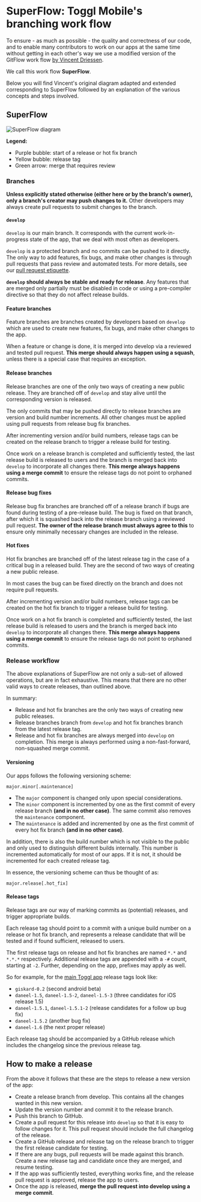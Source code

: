 # SuperFlow: Toggl Mobile's branching work flow

To ensure - as much as possible - the quality and correctness of our code, and to enable many contributors to work on our apps at the same time without getting in each other's way we use a modified version of the GitFlow work flow [by Vincent Driessen](http://nvie.com/posts/a-successful-git-branching-model/ "Original Blog post 'A successful Git branching model' by Vincent Driessen").

We call this work flow **SuperFlow**.

Below you will find Vincent's original diagram adapted and extended corresponding to SuperFlow followed by an explanation of the various concepts and steps involved.

## SuperFlow

![SuperFlow diagram](https://github.com/toggl/mobile-docs/blob/develop/images/superflow.png)

**Legend:**
- Purple bubble: start of a release or hot fix branch
- Yellow bubble: release tag
- Green arrow: merge that requires review

### Branches

**Unless explicitly stated otherwise (either here or by the branch's owner), only a branch's creator may push changes to it.** Other developers may always create pull requests to submit changes to the branch.

#### `develop`

`develop` is our main branch. It corresponds with the current work-in-progress state of the app, that we deal with most often as developers.

`develop` is a protected branch and no commits can be pushed to it directly. The only way to add features, fix bugs, and make other changes is through pull requests that pass review and automated tests. For more details, see our [pull request etiquette](https://github.com/toggl/mobile-docs/blob/develop/pull-request-etiquette.md "Pull Request Etiquette").

**`develop` should always be stable and ready for release**. Any features that are merged only partially must be disabled in code or using a pre-compiler directive so that they do not affect release builds.

#### Feature branches

Feature branches are branches created by developers based on `develop` which are used to create new features, fix bugs, and make other changes to the app.

When a feature or change is done, it is merged into develop via a reviewed and tested pull request. **This merge should always happen using a squash**, unless there is a special case that requires an exception.

#### Release branches

Release branches are one of the only two ways of creating a new public release. They are branched off of `develop` and stay alive until the corresponding version is released.

The only commits that may be pushed directly to release branches are version and build number increments. All other changes must be applied using pull requests from release bug fix branches.

After incrementing version and/or build numbers, release tags can be created on the release branch to trigger a release build for testing.

Once work on a release branch is completed and sufficiently tested, the last release build is released to users and the branch is merged back into `develop` to incorporate all changes there. **This merge always happens using a merge commit** to ensure the release tags do not point to orphaned commits.

#### Release bug fixes

Release bug fix branches are branched off of a release branch if bugs are found during testing of a pre-release build. The bug is fixed on that branch, after which it is squashed back into the release branch using a reviewed pull request. **The owner of the release branch must always agree to this** to ensure only minimally necessary changes are included in the release.

#### Hot fixes

Hot fix branches are branched off of the latest release tag in the case of a critical bug in a released build. They are the second of two ways of creating a new public release.

In most cases the bug can be fixed directly on the branch and does not require pull requests.

After incrementing version and/or build numbers, release tags can be created on the hot fix branch to trigger a release build for testing.

Once work on a hot fix branch is completed and sufficiently tested, the last release build is released to users and the branch is merged back into `develop` to incorporate all changes there. **This merge always happens using a merge commit** to ensure the release tags do not point to orphaned commits.

### Release workflow

The above explanations of SuperFlow are not only a sub-set of allowed operations, but are in fact exhaustive. This means that there are no other valid ways to create releases, than outlined above.

In summary:
- Release and hot fix branches are the only two ways of creating new public releases.
- Release branches branch from `develop` and hot fix branches branch from the latest release tag.
- Release and hot fix branches are always merged into `develop` on completion. This merge is always performed using a non-fast-forward, non-squashed merge commit.

#### Versioning

Our apps follows the following versioning scheme:

    major.minor[.maintenance]

- The `major` component is changed only upon special considerations.
- The `minor` component is incremented by one as the first commit of every release branch **(and in no other case)**. The same commit also removes the `maintenance` component.
- The `maintenance` is added and incremented by one as the first commit of every hot fix branch **(and in no other case)**.

In addition, there is also the build number which is not visible to the public and only used to distinguish different builds internally. This number is incremented automatically for most of our apps. If it is not, it should be incremented for each created release tag.

In essence, the versioning scheme can thus be thought of as:

    major.release[.hot_fix]

#### Release tags

Release tags are our way of marking commits as (potential) releases, and trigger appropriate builds.

Each release tag should point to a commit with a unique build number on a release or hot fix branch, and represents a release candidate that will be tested and if found sufficient, released to users.

The first release tags on release and hot fix branches are named `*.*` and `*.*.*` respectively. Additional release tags are appended with a `-#` count, starting at `-2`. Further, depending on the app, prefixes may apply as well.

So for example, for the [main Toggl app](https://github.com/toggl/mobileapp) release tags look like:

- `giskard-0.2` (second android beta)
- `daneel-1.5`, `daneel-1.5-2`, `daneel-1.5-3` (three candidates for iOS release 1.5)
- `daneel-1.5.1`, `daneel-1.5.1-2` (release candidates for a follow up bug fix)
- `daneel-1.5.2` (another bug fix)
- `daneel-1.6` (the next proper release)

Each release tag should be accompanied by a GitHub release which includes the changelog since the previous release tag.


## How to make a release

From the above it follows that these are the steps to release a new version of the app:

- Create a release branch from develop. This contains all the changes wanted in this new version.
- Update the version number and commit it to the release branch.
- Push this branch to GitHub.
- Create a pull request for this release into `develop` so that it is easy to follow changes for it. This pull request should include the full changelog of the release.
- Create a GitHub release and release tag on the release branch to trigger the first release candidate for testing.
- If there are any bugs, pull requests will be made against this branch. Create a new release tag and candidate once they are merged, and resume testing.
- If the app was sufficiently tested, everything works fine, and the release pull request is approved, release the app to users.
- Once the app is released, **merge the pull request into develop using a merge commit**.
